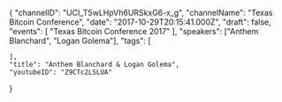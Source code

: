 {
    "channelID": "UCI_T5wLHpVh6URSkxG6-x_g",
    "channelName": "Texas Bitcoin Conference",
    "date": "2017-10-29T20:15:41.000Z",
    "draft": false,
    "events": [
        "Texas Bitcoin Conference 2017"
    ],
    "speakers": ["Anthem Blanchard", "Logan Golema"],
    "tags": [

    ],
    "title": "Anthem Blanchard & Logan Golema",
    "youtubeID": "Z9CTc2LSLUA"
}
